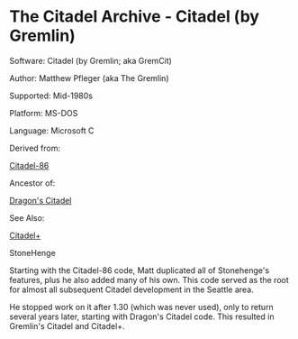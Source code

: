 The Citadel Archive - Citadel (by Gremlin)
==========================================

Software: Citadel (by Gremlin; aka GremCit)

Author: Matthew Pfleger (aka The Gremlin)

Supported: Mid-1980s

Platform: MS-DOS

Language: Microsoft C

Derived from:

[Citadel-86](https://github.com/dylancarlson/citadel-86)

Ancestor of:

[Dragon's Citadel](https://github.com/dylancarlson/citadel-86)

See Also:

[Citadel+](https://github.com/dylancarlson/citplus)

StoneHenge

Starting with the Citadel-86 code, Matt duplicated all of Stonehenge's
features, plus he also added many of his own. This code served as the
root for almost all subsequent Citadel development in the Seattle area.

He stopped work on it after 1.30 (which was never used), only to return
several years later, starting with Dragon's Citadel code. This resulted
in Gremlin's Citadel and Citadel+.
